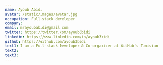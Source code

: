 ```yaml
---
name: Ayoub Abidi
avatar: /static/images/avatar.jpg
occupation: Full-stack developer
company:
email: mrayoubabidi@gmail.com
twitter: https://twitter.com/ayoub3bidi
linkedin: https://www.linkedin.com/in/ayoub3bidi
github: https://github.com/ayoub3bidi
text1: I am a Full-stack Developer & Co-organizer at GitHub's Tunisian Community. Outside of programming, I enjoy books, manga, video games and movies.
text2:
text3:
---
```

